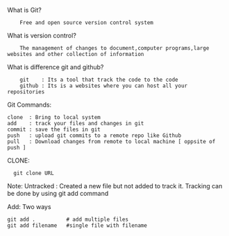 What is Git?    

		Free and open source version control system  

What is version control?   

		The management of changes to document,computer programs,large websites and other collection of information  

What is difference git and github?      

		git    : Its a tool that track the code to the code   
		github : Its is a websites where you can host all your repositories  

Git Commands:   
 
	clone  : Bring to local system  
	add    : track your files and changes in git  
	commit : save the files in git  
	push   : upload git commits to a remote repo like Github  
	pull   : Download changes from remote to local machine [ oppsite of push ]  


CLONE:

      git clone URL

Note:     Untracked : Created a new file but not added to track it. Tracking can be done by using git add command

Add: Two ways   
	
	git add .          # add multiple files  
    git add filename   #single file with filename